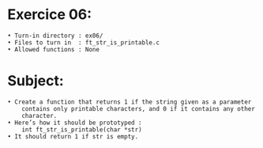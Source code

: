 # Exercice 06:
	• Turn-in directory : ex06/
	• Files to turn in  : ft_str_is_printable.c
	• Allowed functions : None
# Subject:
	• Create a function that returns 1 if the string given as a parameter
		contains only printable characters, and 0 if it contains any other
		character.
	• Here’s how it should be prototyped :
		int ft_str_is_printable(char *str)
	• It should return 1 if str is empty.
